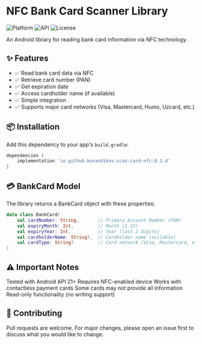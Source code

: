 # NFC Bank Card Scanner Library

<img src="https://img.shields.io/badge/Platform-Android-brightgreen" alt="Platform"> <img src="https://img.shields.io/badge/API-21%2B-blue" alt="API"> <img src="https://img.shields.io/badge/License-MIT-yellow" alt="License">

An Android library for reading bank card information via NFC technology.

## ✨ Features
- ✅ Read bank card data via NFC
- ✅ Retrieve card number (PAN)
- ✅ Get expiration date
- ✅ Access cardholder name (if available)
- ✅ Simple integration
- ✅ Supports major card networks (Visa, Mastercard, Humo, Uzcard, etc.)

## 📦 Installation

Add this dependency to your app's `build.gradle`:

```gradle
dependencies {
    implementation 'io.github.kuvandikov:scan-card-nfc:0.1.4'
}
```

## 💳 BankCard Model
The library returns a BankCard object with these properties:
```kotlin
data class BankCard(
    val cardNumber: String,       // Primary Account Number (PAN)
    val expiryMonth: Int,         // Month (1-12)
    val expiryYear: Int,          // Year (last 2 digits)
    val cardholderName: String?,  // Cardholder name (nullable)
    val cardType: String?         // Card network (Visa, Mastercard, etc.)
)
```
## ⚠️ Important Notes
Tested with Android API 21+
Requires NFC-enabled device
Works with contactless payment cards
Some cards may not provide all information
Read-only functionality (no writing support)

## 🤝 Contributing
Pull requests are welcome. For major changes, please open an issue first to discuss what you would like to change.

